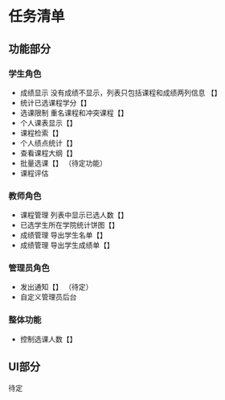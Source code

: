 # 任务清单

## 功能部分

### 学生角色
* 成绩显示 没有成绩不显示，列表只包括课程和成绩两列信息 【】
* 统计已选课程学分【】
* 选课限制 重名课程和冲突课程【】
* 个人课表显示【】
* 课程检索【】
* 个人绩点统计【】
* 查看课程大纲【】
* 批量选课【】
（待定功能）
* 课程评估

### 教师角色
* 课程管理 列表中显示已选人数【】
* 已选学生所在学院统计饼图【】
* 成绩管理 导出学生名单【】
* 成绩管理 导出学生成绩单【】

### 管理员角色
* 发出通知【】
（待定）
* 自定义管理员后台

### 整体功能
* 控制选课人数【】

## UI部分
待定
